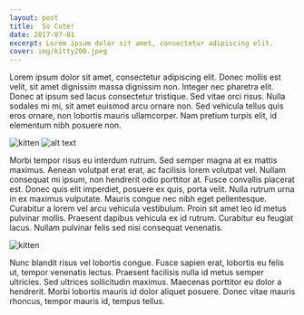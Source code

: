 ```yaml
---
layout: post
title:  So Cute!
date: 2017-07-01
excerpt: Lorem ipsum dolor sit amet, consectetur adipiscing elit. 
cover: img/kitty200.jpeg
---
```

Lorem ipsum dolor sit amet, consectetur adipiscing elit. Donec mollis est velit, sit amet dignissim massa dignissim non. Integer nec pharetra elit. Donec at ipsum sed lacus consectetur tristique. Sed vitae orci risus. Nulla sodales mi mi, sit amet euismod arcu ornare non. Sed vehicula tellus quis eros ornare, non lobortis mauris ullamcorper. Nam pretium turpis elit, id elementum nibh posuere non.

![kitten](http://placekitten.com/g/200/200?style=centerme)
![alt text](http://placekitten.com/g/200/200)

Morbi tempor risus eu interdum rutrum. Sed semper magna at ex mattis maximus. Aenean volutpat erat erat, ac facilisis lorem volutpat vel. Nullam consequat mi ipsum, non hendrerit odio porttitor at. Fusce convallis placerat est. Donec quis elit imperdiet, posuere ex quis, porta velit. Nulla rutrum urna in ex maximus vulputate. Mauris congue nec nibh eget pellentesque. Curabitur a lorem vel arcu vehicula vestibulum. Proin sit amet leo id metus pulvinar mollis. Praesent dapibus vehicula ex id rutrum. Curabitur eu feugiat lacus. Nullam pulvinar felis sed nisi consequat venenatis.
<section>

![kitten](http://placekitten.com/g/200/200?style=centerme)

Nunc blandit risus vel lobortis congue. Fusce sapien erat, lobortis eu felis ut, tempor venenatis lectus. Praesent facilisis nulla id metus semper ultricies. Sed ultrices sollicitudin maximus. Maecenas porttitor eu dolor a hendrerit. Morbi lobortis mauris id dolor aliquet posuere. Donec vitae mauris rhoncus, tempor mauris id, tempus tellus.
</section>